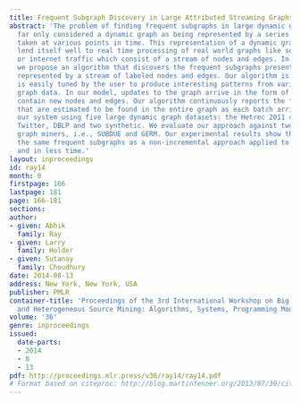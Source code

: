 ```yaml
---
title: Frequent Subgraph Discovery in Large Attributed Streaming Graphs
abstract: 'The problem of finding frequent subgraphs in large dynamic graphs has so
  far only considered a dynamic graph as being represented by a series of static snapshots
  taken at various points in time. This representation of a dynamic graph does not
  lend itself well to real time processing of real world graphs like social networks
  or internet traffic which consist of a stream of nodes and edges. In this paper
  we propose an algorithm that discovers the frequent subgraphs present in a graph
  represented by a stream of labeled nodes and edges. Our algorithm is efficient and
  is easily tuned by the user to produce interesting patterns from various kinds of
  graph data. In our model, updates to the graph arrive in the form of batches which
  contain new nodes and edges. Our algorithm continuously reports the frequent subgraphs
  that are estimated to be found in the entire graph as each batch arrives. We evaluate
  our system using five large dynamic graph datasets: the Hetrec 2011 challenge data,
  Twitter, DBLP and two synthetic. We evaluate our approach against two popular large
  graph miners, i.e., SUBDUE and GERM. Our experimental results show that we can find
  the same frequent subgraphs as a non-incremental approach applied to snapshot graphs,
  and in less time.'
layout: inproceedings
id: ray14
month: 0
firstpage: 166
lastpage: 181
page: 166-181
sections: 
author:
- given: Abhik
  family: Ray
- given: Larry
  family: Holder
- given: Sutanay
  family: Choudhury
date: 2014-08-13
address: New York, New York, USA
publisher: PMLR
container-title: 'Proceedings of the 3rd International Workshop on Big Data, Streams
  and Heterogeneous Source Mining: Algorithms, Systems, Programming Models and Applications'
volume: '36'
genre: inproceedings
issued:
  date-parts:
  - 2014
  - 8
  - 13
pdf: http://proceedings.mlr.press/v36/ray14/ray14.pdf
# Format based on citeproc: http://blog.martinfenner.org/2013/07/30/citeproc-yaml-for-bibliographies/
---
```

